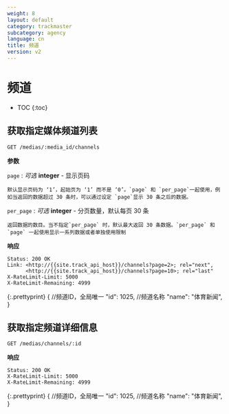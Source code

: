 ```yaml
---
weight: 8
layout: default
category: trackmaster
subcategory: agency
language: cn
title: 频道
version: v2
---
```


# 频道

* TOC
{:toc}


## 获取指定媒体频道列表

    GET /medias/:media_id/channels

**参数**

`page`
: _可选_ **integer** - 显示页码

	默认显示页码为 ‘1’，起始页为 ‘1’ 而不是 ‘0’。`page` 和 `per_page`一起使用，例如当返回的数据超过 30 条时，可以通过设定 `page`显示 30 条之后的数据。

`per_page`
: _可选_ **integer** - 分页数量，默认每页 30 条

	返回数据的数目。当不指定`per_page` 时，默认最大返回 30 条数据。`per_page` 和 `page` 一起使用显示一系列数据或者单独使用限制

**响应**

    Status: 200 OK
    Link: <http://{{site.track_api_host}}/channels?page=2>; rel="next",
          <http://{{site.track_api_host}}/channels?page=10>; rel="last"
    X-RateLimit-Limit: 5000
    X-RateLimit-Remaining: 4999

{:.prettyprint}
       {
            //频道ID，全局唯一
            "id": 1025,
            //频道名称
            "name": "体育新闻",
        }

## 获取指定频道详细信息

    GET /medias/channels/:id

**响应**

    Status: 200 OK
    X-RateLimit-Limit: 5000
    X-RateLimit-Remaining: 4999

{:.prettyprint}
    {
        //频道ID，全局唯一
        "id": 1025,
        //频道名称
        "name": "体育新闻",
    }



